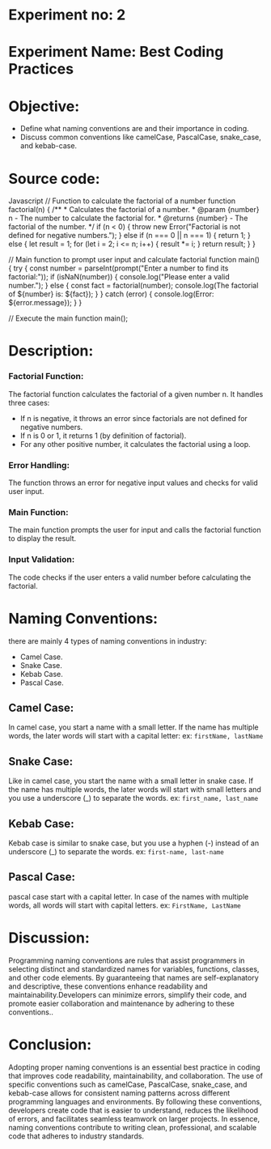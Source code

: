 # Experiment no: 2
# Experiment Name: Best Coding Practices
# Objective:
* Define what naming conventions are and their importance in coding.
* Discuss common conventions like camelCase, PascalCase, snake_case, and kebab-case.
# Source code:
Javascript
// Function to calculate the factorial of a number
function factorial(n) {
    /**
     * Calculates the factorial of a number.
     * @param {number} n - The number to calculate the factorial for.
     * @returns {number} - The factorial of the number.
     */
    if (n < 0) {
        throw new Error("Factorial is not defined for negative numbers.");
    } else if (n === 0 || n === 1) {
        return 1;
    } else {
        let result = 1;
        for (let i = 2; i <= n; i++) {
            result *= i;
        }
        return result;
    }
}

// Main function to prompt user input and calculate factorial
function main() {
    try {
        const number = parseInt(prompt("Enter a number to find its factorial:"));
        if (isNaN(number)) {
            console.log("Please enter a valid number.");
        } else {
            const fact = factorial(number);
            console.log(The factorial of ${number} is: ${fact});
        }
    } catch (error) {
        console.log(Error: ${error.message});
    }
}

// Execute the main function
main();

# Description:
### Factorial Function:
The factorial function calculates the factorial of a given number n. It handles three cases:

- If n is negative, it throws an error since factorials are not defined for negative numbers.
- If n is 0 or 1, it returns 1 (by definition of factorial).
- For any other positive number, it calculates the factorial using a loop.

### Error Handling:
The function throws an error for negative input values and checks for valid user input.

### Main Function:
The main function prompts the user for input and calls the factorial function to display the result.

### Input Validation:
The code checks if the user enters a valid number before calculating the factorial.



# Naming Conventions:
there are mainly 4 types of naming conventions in industry:
- Camel Case.
- Snake Case.
- Kebab Case.
- Pascal Case.

## Camel Case:
In camel case, you start a name with a small letter. If the name has multiple words, the later words will start with a capital letter:
ex: `firstName, lastName`

## Snake Case:
Like in camel case, you start the name with a small letter in snake case. If the name has multiple words, the later words will start with small letters and you use a underscore (_) to separate the words.
ex: `first_name, last_name`

## Kebab Case:
Kebab case is similar to snake case, but you use a hyphen (-) instead of an underscore (_) to separate the words.
ex: `first-name, last-name`

## Pascal Case:
pascal case start with a capital letter. In case of the names with multiple words, all words will start with capital letters.
ex: `FirstName, LastName`


# Discussion:
Programming naming conventions are rules that assist programmers in selecting distinct and standardized names for variables, functions, classes, and other code elements. By guaranteeing that names are self-explanatory and descriptive, these conventions enhance readability and maintainability.Developers can minimize errors, simplify their code, and promote easier collaboration and maintenance by adhering to these conventions..
# Conclusion:
Adopting proper naming conventions is an essential best practice in coding that improves code readability, maintainability, and collaboration. The use of specific conventions such as camelCase, PascalCase, snake_case, and kebab-case allows for consistent naming patterns across different programming languages and environments. By following these conventions, developers create code that is easier to understand, reduces the likelihood of errors, and facilitates seamless teamwork on larger projects. In essence, naming conventions contribute to writing clean, professional, and scalable code that adheres to industry standards.